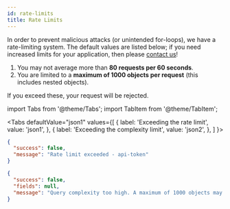 ```yaml
---
id: rate-limits
title: Rate Limits
---
```


In order to prevent malicious attacks (or unintended for-loops),
we have a rate-limiting system.
The default values are listed below; if you need increased limits for your
application, then please
[contact us](/help)!

1. You may not average more than **80 requests per 60 seconds**.
2. You are limited to a **maximum of 1000 objects per request** (this includes nested objects).

If you exceed these, your request will be rejected.

import Tabs from '@theme/Tabs';
import TabItem from '@theme/TabItem';

<Tabs
defaultValue="json1"
values={[
{ label: 'Exceeding the rate limit', value: 'json1', },
{ label: 'Exceeding the complexity limit', value: 'json2', },
]
}>
<TabItem value="json1">

```json
{
  "success": false,
  "message": "Rate limit exceeded - api-token"
}
```

</TabItem>

<TabItem value="json2">

```json
{
  "success": false,
  "fields": null,
  "message": "Query complexity too high. A maximum of 1000 objects may be returned by each request. (actual: 1235)"
}
```

</TabItem>
</Tabs>

